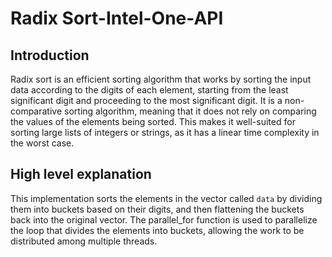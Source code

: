 # Radix Sort-Intel-One-API

## Introduction
Radix sort is an efficient sorting algorithm that works by sorting the input data according to the digits of each element, starting from the least significant digit and proceeding to the most significant digit. It is a non-comparative sorting algorithm, meaning that it does not rely on comparing the values of the elements being sorted. This makes it well-suited for sorting large lists of integers or strings, as it has a linear time complexity in the worst case.

## High level explanation
This implementation sorts the elements in the vector called ```data``` by dividing them into buckets based on their digits, and then flattening the buckets back into the original vector. The parallel_for function is used to parallelize the loop that divides the elements into buckets, allowing the work to be distributed among multiple threads.